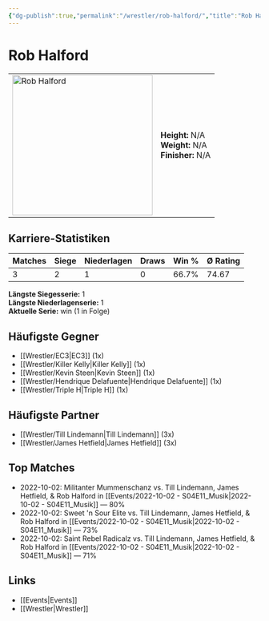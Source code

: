 ```yaml
---
{"dg-publish":true,"permalink":"/wrestler/rob-halford/","title":"Rob Halford","tags":["wrestler"],"noteIcon":""}
---
```



# Rob Halford

<table>
        <tr>
        <td><img src="https://github.com/CptSpaulding1980/choke-slam-wrestling/releases/download/images/Rob_Halford.png" width="280" alt="Rob Halford"></td>
        <td>
        <b>Height:</b> N/A<br>
        <b>Weight:</b> N/A<br>
        <b>Finisher:</b> N/A<br>
        </td>
        </tr>
        </table>
        
## Karriere-Statistiken

| Matches | Siege | Niederlagen | Draws | Win % | Ø Rating |
|---------|-------|-------------|-------|-------|-----------|
| 3 | 2 | 1 | 0 | 66.7% | 74.67 |

**Längste Siegesserie:** 1<br>**Längste Niederlagenserie:** 1<br>**Aktuelle Serie:** win (1 in Folge)


## Häufigste Gegner
- [[Wrestler/EC3\|EC3]] (1x)
- [[Wrestler/Killer Kelly\|Killer Kelly]] (1x)
- [[Wrestler/Kevin Steen\|Kevin Steen]] (1x)
- [[Wrestler/Hendrique Delafuente\|Hendrique Delafuente]] (1x)
- [[Wrestler/Triple H\|Triple H]] (1x)

## Häufigste Partner
- [[Wrestler/Till Lindemann\|Till Lindemann]] (3x)
- [[Wrestler/James Hetfield\|James Hetfield]] (3x)

## Top Matches
- 2022-10-02: Militanter Mummenschanz vs. Till Lindemann, James Hetfield, & Rob Halford in [[Events/2022-10-02 - S04E11_Musik\|2022-10-02 - S04E11_Musik]] — 80%
- 2022-10-02: Sweet 'n Sour Elite vs. Till Lindemann, James Hetfield, & Rob Halford in [[Events/2022-10-02 - S04E11_Musik\|2022-10-02 - S04E11_Musik]] — 73%
- 2022-10-02: Saint Rebel Radicalz vs. Till Lindemann, James Hetfield, & Rob Halford in [[Events/2022-10-02 - S04E11_Musik\|2022-10-02 - S04E11_Musik]] — 71%

## Links
- [[Events\|Events]]
- [[Wrestler\|Wrestler]]
